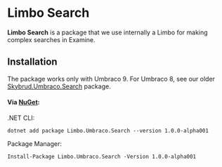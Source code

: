 # Limbo Search

**Limbo Search** is a package that we use internally a Limbo for making complex searches in Examine.

## Installation

The package works only with Umbraco 9. For Umbraco 8, see our older [Skybrud.Umbraco.Search](https://github.com/skybrud/Skybrud.Umbraco.Search) package.

#### Via <a href="https://www.nuget.org/packages/Limbo.Umbraco.Search/1.0.0-alpha001" target="_blank">NuGet</a>:

.NET CLI:
```
dotnet add package Limbo.Umbraco.Search --version 1.0.0-alpha001
```

Package Manager:
```
Install-Package Limbo.Umbraco.Search -Version 1.0.0-alpha001
```
